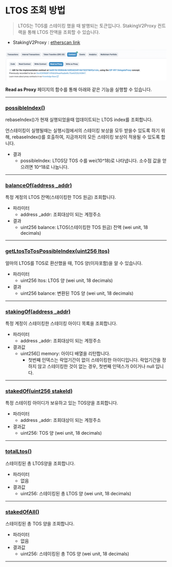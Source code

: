 # LTOS 조회 방법

> LTOS는 TOS를 스테이킹 했을 때 발행되는 토큰입니다.
> StakingV2Proxy 컨트랙을 통해 LTOS 잔액을 조회할 수 있습니다.

- StakingV2Proxy : [etherscan link](https://etherscan.io/address/0x14fb0933ec45ece75a431d10afaa1ddf7bfee44c#readProxyContract)

![Read as Proxy 선택](../img/query_ltos_0.png)

**Read as Proxy** 페이지의 함수를 통해 아래와 같은 기능을 실행할 수 있습니다.

---

### [possibleIndex()](https://etherscan.io/address/0x14fb0933ec45ece75a431d10afaa1ddf7bfee44c#readProxyContract#F24)

rebaseIndex()가 현재 실행되었을때 업데이트되는 LTOS index를 조회합니다.

언스테이킹이 실행될때는 실행시점에서의 스테이킹 보상을 모두 받을수 있도록 하기 위해, rebaseIndex()를 호출하여, 지금까지의 모든 스테이킹 보상이 적용될 수 있도록 합니다.

- 결과
    - possibleIndex: LTOS당 TOS 수를 wei(10^18)로 나타냅니다. 소수점 값을 얻으려면 10^18로 나눕니다.

---

### [balanceOf(address _addr)](https://etherscan.io/address/0x14fb0933ec45ece75a431d10afaa1ddf7bfee44c#readProxyContract#F5)

특정 계정의 LTOS 잔액(스테이킹한 TOS 원금) 조회합니다.

- 파라미터
  - address _addr: 조회대상이 되는 계정주소
- 결과
  - uint256 balance: LTOS(스테이킹한 TOS 원금) 잔액 (wei unit, 18 decimals)

*********

### [getLtosToTosPossibleIndex(uint256 ltos)](https://etherscan.io/address/0x14fb0933ec45ece75a431d10afaa1ddf7bfee44c#readProxyContract#F12)

얼마의 LTOS를 TOS로 환산했을 때, TOS 양(이자포함)을 알 수 있습니다.

- 파라미터
  - uint256 ltos:  LTOS 양 (wei unit, 18 decimals)
- 결과
  - uint256 balance: 변환된 TOS 양 (wei unit, 18 decimals)

*********

### [stakingOf(address _addr)](https://etherscan.io/address/0x14fb0933ec45ece75a431d10afaa1ddf7bfee44c#readProxyContract#F12)

특정 계정이 스테이킹한 스테이킹 아이디 목록을 조회합니다.

- 파라미터
  - address _addr: 조회대상이 되는 계정주소
- 결과값
  - uint256[] memory: 아이디 배열을 리턴합니다.
    - 첫번째 인덱스는 락업기간이 없이 스테이킹한 아이디입니다. 락업기간을 정하지 않고 스테이킹한 것이 없는 경우, 첫번째 인덱스가 0이거나 null 입니다.

********

### [stakedOf(uint256 stakeId)](https://etherscan.io/address/0x14fb0933ec45ece75a431d10afaa1ddf7bfee44c#readProxyContract#F31)

특정 스테이킹 아이디가 보유하고 있는 TOS양을 조회합니다.

- 파라미터
  - address _addr: 조회대상이 되는 계정주소
- 결과값
  - uint256:  TOS 양  (wei unit, 18 decimals)

********

### [totalLtos()](https://etherscan.io/address/0x14fb0933ec45ece75a431d10afaa1ddf7bfee44c#readProxyContract#F38)

스테이킹된 총 LTOS양을 조회합니다.

- 파라미터
  - 없음
- 결과값
  - uint256: 스테이킹된 총 LTOS 양 (wei unit, 18 decimals)

********

### [stakedOfAll()](https://etherscan.io/address/0x14fb0933ec45ece75a431d10afaa1ddf7bfee44c#readProxyContract#F32)

스테이킹된 총 TOS 양을 조회합니다.

- 파라미터
  - 없음
- 결과값
  - uint256:  스테이킹된 총 TOS 양 (wei unit, 18 decimals)

********

###



